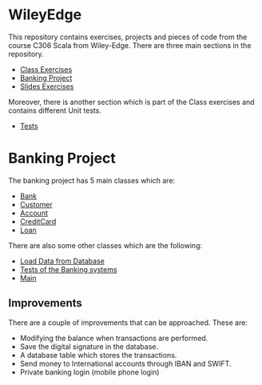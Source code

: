 # WileyEdge

This repository contains exercises, projects and pieces of code from the course C306 Scala from Wiley-Edge.
There are three main sections in the repository.

- [Class Exercises](https://github.com/anmy7/WileyEdge/tree/master/src/main/scala/com/training/classActivities)
- [Banking Project](https://github.com/anmy7/WileyEdge/tree/master/src/main/scala/com/training/scalaProject)
- [Slides Exercises](https://github.com/anmy7/WileyEdge/tree/master/src/main/scala/com/training/slideExercises)

Moreover, there is another section which is part of the Class exercises and contains different Unit tests.
- [Tests](https://github.com/anmy7/WileyEdge/tree/master/src/test/scala)

# Banking Project
The banking project has 5 main classes which are:
- [Bank](https://github.com/anmy7/WileyEdge/blob/master/src/main/scala/com/training/scalaProject/Bank.scala)
- [Customer](https://github.com/anmy7/WileyEdge/blob/master/src/main/scala/com/training/scalaProject/Customer.scala)
- [Account](https://github.com/anmy7/WileyEdge/blob/master/src/main/scala/com/training/scalaProject/Account.scala)
- [CreditCard](https://github.com/anmy7/WileyEdge/blob/master/src/main/scala/com/training/scalaProject/CreditCard.scala)
- [Loan](https://github.com/anmy7/WileyEdge/blob/master/src/main/scala/com/training/scalaProject/Loan.scala)

There are also some other classes which are the following:
- [Load Data from Database](https://github.com/anmy7/WileyEdge/blob/master/src/main/scala/com/training/scalaProject/LoadData.scala)
- [Tests of the Banking systems](https://github.com/anmy7/WileyEdge/blob/master/src/main/scala/com/training/scalaProject/Test.scala)
- [Main](https://github.com/anmy7/WileyEdge/blob/master/src/main/scala/com/training/scalaProject/Main.scala)


## Improvements
There are a couple of improvements that can be approached. These are:
- Modifying the balance when transactions are performed.
- Save the digital signature in the database.
- A database table which stores the transactions.
- Send money to International accounts through IBAN and SWIFT.
- Private banking login (mobile phone login)
